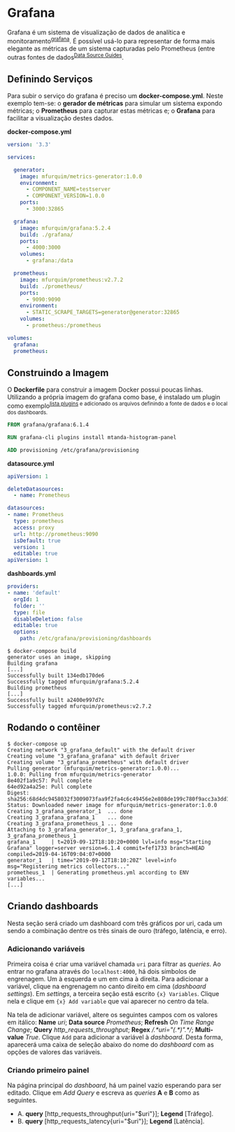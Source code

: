 Grafana
=======

Grafana é um sistema de visualização de dados de analítica e monitoramento<sup>[grafana](https://grafana.com/)</sup>. É possível usá-lo para representar de forma mais elegante as métricas de um sistema capturadas pelo Prometheus (entre outras fontes de dados<sup>[Data Source Guides](https://grafana.com/docs/)</sup>.


Definindo Serviços
------------------

Para subir o serviço do grafana é preciso um **docker-compose.yml**. Neste exemplo tem-se: o **gerador de métricas** para simular um sistema expondo métricas; o **Prometheus** para capturar estas métricas e; o **Grafana** para facilitar a visualização destes dados.

**docker-compose.yml**
```yml
version: '3.3'

services:

  generator:
    image: mfurquim/metrics-generator:1.0.0
    environment:
      - COMPONENT_NAME=testserver
      - COMPONENT_VERSION=1.0.0
    ports:
      - 3000:32865

  grafana:
    image: mfurquim/grafana:5.2.4
    build: ./grafana/
    ports:
      - 4000:3000
    volumes:
      - grafana:/data

  prometheus:
    image: mfurquim/prometheus:v2.7.2
    build: ./prometheus/
    ports:
      - 9090:9090
    environment:
      - STATIC_SCRAPE_TARGETS=generator@generator:32865
    volumes:
      - prometheus:/prometheus

volumes:
  grafana:
  prometheus:
```

Construindo a Imagem
--------------------

O **Dockerfile** para construir a imagem Docker possui poucas linhas. Utilizando a própria imagem do grafana como base, é instalado um plugin como exemplo<sup>[lista plugins](https://grafana.com/grafana/plugins) e adicionado os arquivos definindo a fonte de dados e o local dos dashboards.


```Dockerfile
FROM grafana/grafana:6.1.4

RUN grafana-cli plugins install mtanda-histogram-panel

ADD provisioning /etc/grafana/provisioning
```

**datasource.yml**
```yml
apiVersion: 1

deleteDatasources:
  - name: Prometheus

datasources:
- name: Prometheus
  type: prometheus
  access: proxy
  url: http://prometheus:9090
  isDefault: true
  version: 1
  editable: true
apiVersion: 1
```

**dashboards.yml**
```yml
providers:
- name: 'default'
  orgId: 1
  folder: ''
  type: file
  disableDeletion: false
  editable: true
  options:
    path: /etc/grafana/provisioning/dashboards
```

```
$ docker-compose build
generator uses an image, skipping
Building grafana
[...]
Successfully built 134edb170de6
Successfully tagged mfurquim/grafana:5.2.4
Building prometheus
[...]
Successfully built a2400e997d7c
Successfully tagged mfurquim/prometheus:v2.7.2
```


Rodando o contêiner
-------------------


```
$ docker-compose up
Creating network "3_grafana_default" with the default driver
Creating volume "3_grafana_grafana" with default driver
Creating volume "3_grafana_prometheus" with default driver
Pulling generator (mfurquim/metrics-generator:1.0.0)...
1.0.0: Pulling from mfurquim/metrics-generator
8e402f1a9c57: Pull complete
64ed92a4a25e: Pull complete
Digest: sha256:68d4dc9458032f3009073faa9f2fa4c6c49456e2e808de199c780f9acc3a3dd1
Status: Downloaded newer image for mfurquim/metrics-generator:1.0.0
Creating 3_grafana_generator_1  ... done
Creating 3_grafana_grafana_1    ... done
Creating 3_grafana_prometheus_1 ... done
Attaching to 3_grafana_generator_1, 3_grafana_grafana_1, 3_grafana_prometheus_1
grafana_1     | t=2019-09-12T18:10:20+0000 lvl=info msg="Starting Grafana" logger=server version=6.1.4 commit=fef1733 branch=HEAD compiled=2019-04-16T09:04:07+0000
generator_1   | time="2019-09-12T18:10:20Z" level=info msg="Registering metrics collectors..."
prometheus_1  | Generating prometheus.yml according to ENV variables...
[...]
```

Criando dashboards
------------------

Nesta seção será criado um dashboard com três gráficos por uri, cada um sendo a combinação dentre os três sinais de ouro (tráfego, latência, e erro).

### Adicionando variáveis

Primeira coisa é criar uma variável chamada `uri` para filtrar as _queries_. Ao entrar no grafana através do `localhost:4000`, há dois símbolos de engrenagem. Um à esquerda e um em cima à direita. Para adicionar a variável, clique na engrenagem no canto direito em cima (_dashboard settings_). Em _settings_, a terceira seção está escrito `{x} Variables`. Clique nela e clique em `{x} Add variable` que vai aparecer no centro da tela.

Na tela de adicionar variável, altere os seguintes campos com os valores em itálico: **Name** _uri_; **Data source** _Prometheus_; **Refresh** _On Time Range Change_; **Query** _http\_requests\_throughput_; **Regex** _/.\*uri="(.\*)".\*/_; **Multi-value** _True_. Clique `Add` para adicionar a variável à _dashboard_. Desta forma, aparecerá uma caixa de seleção abaixo do nome do _dashboard_ com as opções de valores das variáveis.

### Criando primeiro painel

Na página principal do _dashboard_, há um painel vazio esperando para ser editado. Clique em _Add Query_ e escreva as _queries_ **A** e **B** como as seguintes.
* A. **query** [http\_requests\_throughput{uri="$uri"}]; **Legend** [Tráfego].
* B. **query** [http\_requests\_latency{uri="$uri"}]; **Legend** [Latência].

























































